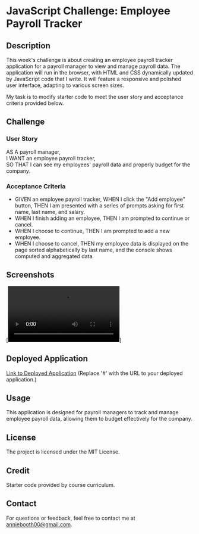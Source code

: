 # JavaScript Challenge: Employee Payroll Tracker

## Description
This week's challenge is about creating an employee payroll tracker application for a payroll manager to view and manage payroll data. The application will run in the browser, with HTML and CSS dynamically updated by JavaScript code that I write. It will feature a responsive and polished user interface, adapting to various screen sizes.

My task is to modify starter code to meet the user story and acceptance criteria provided below.

## Challenge
### User Story
AS A payroll manager,  
I WANT an employee payroll tracker,  
SO THAT I can see my employees' payroll data and properly budget for the company.

### Acceptance Criteria
- GIVEN an employee payroll tracker, WHEN I click the "Add employee" button, THEN I am presented with a series of prompts asking for first name, last name, and salary.
- WHEN I finish adding an employee, THEN I am prompted to continue or cancel.
- WHEN I choose to continue, THEN I am prompted to add a new employee.
- WHEN I choose to cancel, THEN my employee data is displayed on the page sorted alphabetically by last name, and the console shows computed and aggregated data.

## Screenshots
[![Watch the video](./Assets/screenshots/video-one.mp4)]


## Deployed Application
[Link to Deployed Application](#) (Replace '#' with the URL to your deployed application.)

## Usage
This application is designed for payroll managers to track and manage employee payroll data, allowing them to budget effectively for the company.

## License
The project is licensed under the MIT License.

## Credit
Starter code provided by course curriculum.

## Contact
For questions or feedback, feel free to contact me at anniebooth00@gmail.com.

